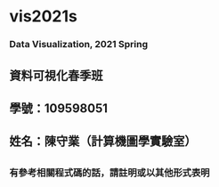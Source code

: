 # vis2021s
### Data Visualization, 2021 Spring
## 資料可視化春季班
##
## 學號：109598051
## 姓名：陳守業（計算機圖學實驗室）
##
### 有參考相關程式碼的話，請註明或以其他形式表明
